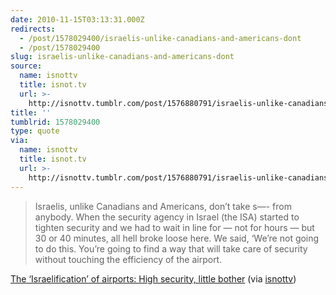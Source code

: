 ```yaml
---
date: 2010-11-15T03:13:31.000Z
redirects:
  - /post/1578029400/israelis-unlike-canadians-and-americans-dont
  - /post/1578029400
slug: israelis-unlike-canadians-and-americans-dont
source:
  name: isnottv
  title: isnot.tv
  url: >-
    http://isnottv.tumblr.com/post/1576880791/israelis-unlike-canadians-and-americans-dont
title: ''
tumblrid: 1578029400
type: quote
via:
  name: isnottv
  title: isnot.tv
  url: >-
    http://isnottv.tumblr.com/post/1576880791/israelis-unlike-canadians-and-americans-dont
---
```

> Israelis, unlike Canadians and Americans, don’t take s—- from anybody. When the security agency in Israel (the ISA) started to tighten security and we had to wait in line for — not for hours — but 30 or 40 minutes, all hell broke loose here. We said, ‘We’re not going to do this. You’re going to find a way that will take care of security without touching the efficiency of the airport.

<a href="http://www.thestar.com/news/world/article/744199---israelification-high-security-little-bother">The ‘Israelification’ of airports: High security, little bother</a> (via <a href="http://isnot.tv/" class="tumblr_blog">isnottv</a>)

